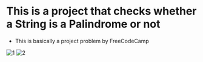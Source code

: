 # This is a project that checks whether a String is a Palindrome or not
- This is basically a project problem by FreeCodeCamp

![1](https://github.com/user-attachments/assets/00c3cb4d-bbeb-40ae-8019-4a973fafcb06)
![2](https://github.com/user-attachments/assets/c4f1461c-fff5-42e4-9a82-a12abd01054e)
